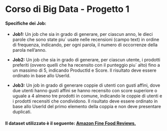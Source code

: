 # Corso di Big Data - Progetto 1

#### Specifiche dei Job:
* **Job1:** Un job che sia in grado di generare, per ciascun anno, le dieci parole che sono state piu` usate nelle recensioni (campo text) in ordine di frequenza, indicando, per ogni parola, il numero di occorrenze della parola nell’anno.

* **Job2:** Un job che sia in grado di generare, per ciascun utente, i prodotti preferiti (ovvero quelli che ha recensito con il punteggio piu` alto) fino a un massimo di 5, indicando ProductId e Score. Il risultato deve essere ordinato in base allo UserId.
* **Job3:** Un job in grado di generare coppie di utenti con gusti affini, dove due utenti hanno gusti affini se hanno recensito con score superiore o uguale a 4 almeno tre prodotti in comune, indicando le coppie di utenti e i prodotti recensiti che condividono. Il risultato deve essere ordinato in base allo UserId del primo elemento della coppia e non deve presentare duplicati.

#### Il dataset utilizzato è il seguente: [Amazon Fine Food Reviews.](https://www.kaggle.com/datasets/snap/amazon-fine-food-reviews)